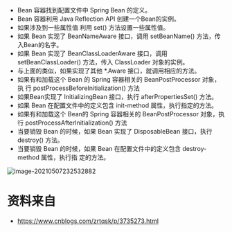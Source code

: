 - Bean 容器找到配置⽂件中 Spring Bean 的定义。
- Bean 容器利⽤ Java Reflection API 创建⼀个Bean的实例。
- 如果涉及到⼀些属性值 利⽤ set() ⽅法设置⼀些属性值。
- 如果 Bean 实现了 BeanNameAware 接⼝，调⽤ setBeanName() ⽅法，传⼊Bean的名字。
- 如果 Bean 实现了 BeanClassLoaderAware 接⼝，调⽤ setBeanClassLoader() ⽅法，传⼊ ClassLoader 对象的实例。
- 与上⾯的类似，如果实现了其他 *.Aware 接⼝，就调⽤相应的⽅法。
- 如果有和加载这个 Bean 的 Spring 容器相关的 BeanPostProcessor 对象，执 ⾏ postProcessBeforeInitialization() ⽅法
- 如果Bean实现了 InitializingBean 接⼝，执⾏ afterPropertiesSet() ⽅法。
- 如果 Bean 在配置⽂件中的定义包含 init-method 属性，执⾏指定的⽅法。
- 如果有和加载这个 Bean的 Spring 容器相关的 BeanPostProcessor 对象，执 ⾏ postProcessAfterInitialization() ⽅法
- 当要销毁 Bean 的时候，如果 Bean 实现了 DisposableBean 接⼝，执⾏ destroy() ⽅法。
- 当要销毁 Bean 的时候，如果 Bean 在配置⽂件中的定义包含 destroy-method 属性，执⾏指 定的⽅法。



![image-20210507232532882](https://i.loli.net/2021/05/07/bT6g5IoUwd3mxRG.png)

# 资料来自

- https://www.cnblogs.com/zrtqsk/p/3735273.html